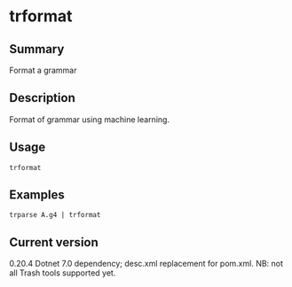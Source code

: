 # trformat

## Summary

Format a grammar

## Description

Format of grammar using machine learning.

## Usage

    trformat

## Examples

    trparse A.g4 | trformat

## Current version

0.20.4 Dotnet 7.0 dependency; desc.xml replacement for pom.xml. NB: not all Trash tools supported yet.
